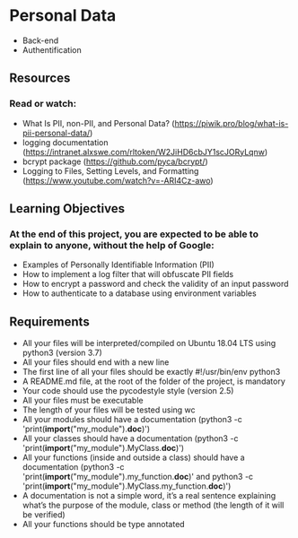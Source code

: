 
# Personal Data

- Back-end
- Authentification

## Resources
### Read or watch:

- What Is PII, non-PII, and Personal Data? (https://piwik.pro/blog/what-is-pii-personal-data/)
- logging documentation (https://intranet.alxswe.com/rltoken/W2JiHD6cbJY1scJORyLqnw)
- bcrypt package (https://github.com/pyca/bcrypt/)
- Logging to Files, Setting Levels, and Formatting (https://www.youtube.com/watch?v=-ARI4Cz-awo)
## Learning Objectives
### At the end of this project, you are expected to be able to explain to anyone, without the help of Google:

- Examples of Personally Identifiable Information (PII)
- How to implement a log filter that will obfuscate PII fields
- How to encrypt a password and check the validity of an input password
- How to authenticate to a database using environment variables
## Requirements
- All your files will be interpreted/compiled on Ubuntu 18.04 LTS using python3 (version 3.7)
- All your files should end with a new line
- The first line of all your files should be exactly #!/usr/bin/env python3
- A README.md file, at the root of the folder of the project, is mandatory
- Your code should use the pycodestyle style (version 2.5)
- All your files must be executable
- The length of your files will be tested using wc
- All your modules should have a documentation (python3 -c 'print(__import__("my_module").__doc__)')
- All your classes should have a documentation (python3 -c 'print(__import__("my_module").MyClass.__doc__)')
- All your functions (inside and outside a class) should have a documentation (python3 -c 'print(__import__("my_module").my_function.__doc__)' and python3 -c 'print(__import__("my_module").MyClass.my_function.__doc__)')
- A documentation is not a simple word, it’s a real sentence explaining what’s the purpose of the module, class or method (the length of it will be verified)
- All your functions should be type annotated
